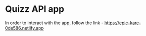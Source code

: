 # Quizz API app

In order to interact with the app, follow the link - https://epic-kare-0de586.netlify.app
